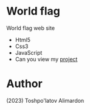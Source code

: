 # World flag
World flag web site

- Html5
- Css3 
- JavaScript
- Can you view my [project](https://toshpulatovalimardon.github.io/World-flag/)

# Author 
(2023) Toshpo'latov Alimardon
